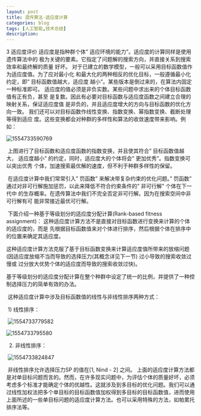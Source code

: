 ```yaml
---
layout: post
title: 遗传算法-适应度计算
categories: blog
tags: [人工智能,技术总结]
description: 
---
```


3 适应度评价
	适应度是指种群个体” 适应环境的能力”。适应度的计算同样是使用遗传算法中的
极为关键的要素。它指定了问题解的搜索方向，并直接关系到搜索效率和最终解的质量
好坏。
	对于已建立的数学模型，一般可以采用目标函数值作为适应度值。为了应对最小化
和最大化的两种相反的优化目标，一般遵循最小化约定，即” 目标函数值越大，适应度
越小”。某些版本是倒过来的，在算法内固定一种标准即可。
	适应度的值必须是非负实数。某些问题中求出来的个体目标函数值有正有负，甚至
是复数。因此有必要对目标函数与适应度函数之间建立合理的映射关系，保证适应度值
是非负的，并且适应度增大的方向与目标函数的优化方向一致。
	我们还可以对目标函数作线性变换、指数变换、幂指数变换、截断处理等得到适应
度。这些变换都会对种群的多样性和算法的收敛速度带来影响。例如：

![1554733590769](C:\Users\25080\AppData\Roaming\Typora\typora-user-images\1554733590769.png)

​	上图进行了目标函数和适应度函数的指数变换，并且使其符合” 目标函数值越大，
适应度越小” 的约定，同时，适应度大的个体将会” 更加优秀”。指数变换可以突出优秀
个体，加速搜索最优解的速度，但不利于种群多样性的保留。

​	在适应度计算中我们常常引入” 罚函数” 来解决带复杂约束的优化问题。” 罚函数”
通过对非可行解施加惩罚，以此来降低不符合约束条件的” 非可行解” 个体在下一代中
的生存概率。在遗传算法中我们不完全否定非可行解。因为在搜索空间中非可行解有可
能非常接近最优可行解。

​	下面介绍一种基于等级划分的适应度分配计算(Rank-based fitness assignment)：
​	这种适应度计算方法不是直接对目标函数进行变换来计算的个体的适应度的，而是
先根据目标函数值来对个体进行排序，然后根据个体在排序中的位置来确定其适应度。	

​	这种适应度计算方法克服了基于目标函数变换来计算适应度值所带来的放缩问题
(因适应度放缩不当而导致的选择压力(其概念详见下一节) 过小导致的搜索收敛过慢或
过分放大优势个体的适应度而导致的搜索收敛过快)。

​	基于等级划分的适应度分配计算在整个种群中设定了统一的比例，并提供了一种控制选择压力的简单有效的办法。

​	这种适应度计算中涉及目标函数值的线性与非线性排序两种方式：

​	1) 线性排序：

​	![1554733779582](C:\Users\25080\AppData\Roaming\Typora\typora-user-images\1554733779582.png)

![1554733795580](C:\Users\25080\AppData\Roaming\Typora\typora-user-images\1554733795580.png)

2) 非线性排序：

​	![1554733824847](C:\Users\25080\AppData\Roaming\Typora\typora-user-images\1554733824847.png)

​	非线性排序允许选择压力SP 的值在[1, Nind - 2] 之间。
​	上面的适应度计算方法都是对单目标问题而言的。然而，在许多现实问题中，为评估个体的质量好坏，必须考虑多个标准才能确定个体的优越性。这就涉及到多目标的优化问题。我们可以通过线性加权法把多个单目标的目标函数值加权得到多目标的目标函数值，进而使用上面所述的一些单目标问题的适应度计算方法。也可以采用特殊的方法，如帕累托排序法等。